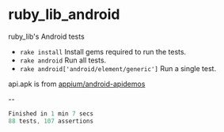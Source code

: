 ruby_lib_android
=====================

ruby_lib's Android tests

- `rake install` Install gems required to run the tests.
- `rake android` Run all tests.
- `rake android['android/element/generic']` Run a single test.

api.apk is from [appium/android-apidemos](https://github.com/appium/android-apidemos)

--

```java
Finished in 1 min 7 secs
88 tests, 107 assertions
```
